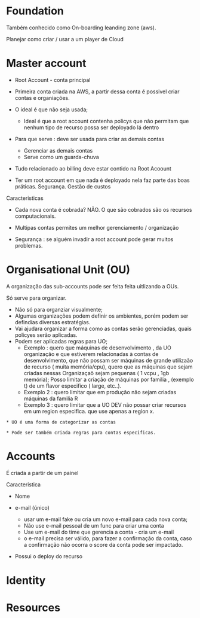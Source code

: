 






# Foundation

Também conhecido como On-boarding  leanding zone (aws).

Planejar como criar / usar a um player de Cloud


# Master account
* Root Account - conta principal

* Primeira conta criada na AWS, a partir dessa conta é possivel criar contas e organiações.

* O ideal é que não seja usada;

    * Ideal é que a root account contenha policys que não permitam que nenhum tipo de recurso possa ser deployado lá dentro

* Para que serve : deve ser usada para criar as demais contas
    * Gerenciar as demais contas
    * Serve como um guarda-chuva


* Tudo relacionado ao billing deve estar contido na Root Acoount

* Ter um root account em que nada é deployado nela faz parte das boas práticas. Segurança. Gestão de custos 


Caracteristicas
* Cada nova conta é cobrada? NÃO.
O que são cobrados são os recursos computacionais.

* Multipas contas permites um melhor gerenciamento / organização 

* Segurança : se alguém invadir a root account pode gerar muitos problemas.




# Organisational Unit (OU)

A organização das sub-accounts pode ser feita feita uitlizando a OUs. 

Só serve para organizar.
   * Não só para organziar visualmente;
   * Algumas organizações podem definir os ambientes, porém podem ser defindias diversas estratégias.
   * Vai ajudara  organizar a forma como as contas serão gerenciadas, quais policyes serão aplicadas.
   * Podem ser aplicadas regras para UO;
        * Exemplo : quero que máquinas de desenvolvimento , da UO organização e que estiverem relacionadas à contas de desenvolvimento, que não possam ser máquinas de grande utilizaão de recurso ( muita memória/cpu), quero que as máquinas que sejam criadas nessas Organizaçaõ sejam pequenas ( 1 vcpu , 1gb memória);
        Posso limitar a criação de máquinas por familia , (exemplo t) de um flavor especifico ( large, etc..).
        * Exemplo 2 : quero limitar que em produção não sejam criadas máquinas da familia R
        * Exemplo 3 : quero limitar que a UO DEV não possar criar recursos em um region especifica. que use apenas a region x.

    * UO é uma forma de categorizar as contas

    * Pode ser também criada regras para contas especificas.


# Accounts

É criada a partir de um painel

Caracteristica
* Nome
* e-mail (único)
    * usar um e-mail fake ou cria um novo e-mail para cada nova conta;
    * Não use e-mail pessoal de um func para criar uma conta
    * Use um e-mail do time que gerencia a conta - cria um e-mail 
    * o e-mail precisa ser válido, para fazer a confirmação da conta, caso a confirmação não ocorra o score da conta pode ser impactado. 

* Possui o deploy do recurso



# Identity

# Resources